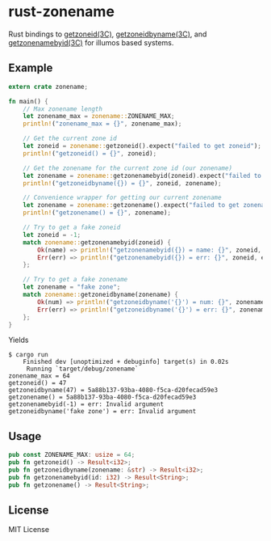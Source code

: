 rust-zonename
=============

Rust bindings to [getzoneid(3C)](https://illumos.org/man/3C/getzoneid),
[getzoneidbyname(3C)](https://illumos.org/man/3C/getzoneidbyname), and
[getzonenamebyid(3C)](https://illumos.org/man/3C/getzonenamebyid) for illumos based
systems.

Example
-------

``` rust
extern crate zonename;

fn main() {
    // Max zonename length
    let zonename_max = zonename::ZONENAME_MAX;
    println!("zonename_max = {}", zonename_max);

    // Get the current zone id
    let zoneid = zonename::getzoneid().expect("failed to get zoneid");
    println!("getzoneid() = {}", zoneid);

    // Get the zonename for the current zone id (our zonename)
    let zonename = zonename::getzonenamebyid(zoneid).expect("failed to get zonename");
    println!("getzoneidbyname({}) = {}", zoneid, zonename);

    // Convenience wrapper for getting our current zonename
    let zonename = zonename::getzonename().expect("failed to get zonename");
    println!("getzonename() = {}", zonename);

    // Try to get a fake zoneid
    let zoneid = -1;
    match zonename::getzonenamebyid(zoneid) {
        Ok(name) => println!("getzonenamebyid({}) = name: {}", zoneid, name),
        Err(err) => println!("getzonenamebyid({}) = err: {}", zoneid, err)
    };

    // Try to get a fake zonename
    let zonename = "fake zone";
    match zonename::getzoneidbyname(zonename) {
        Ok(num) => println!("getzoneidbyname('{}') = num: {}", zonename, num),
        Err(err) => println!("getzoneidbyname('{}') = err: {}", zonename, err)
    };
}
```

Yields

```
$ cargo run
    Finished dev [unoptimized + debuginfo] target(s) in 0.02s
     Running `target/debug/zonename`
zonename_max = 64
getzoneid() = 47
getzoneidbyname(47) = 5a88b137-93ba-4080-f5ca-d20fecad59e3
getzonename() = 5a88b137-93ba-4080-f5ca-d20fecad59e3
getzonenamebyid(-1) = err: Invalid argument
getzoneidbyname('fake zone') = err: Invalid argument
```

Usage
-----

``` rust
pub const ZONENAME_MAX: usize = 64;
pub fn getzoneid() -> Result<i32>;
pub fn getzoneidbyname(zonename: &str) -> Result<i32>;
pub fn getzonenamebyid(id: i32) -> Result<String>;
pub fn getzonename() -> Result<String>;
```

License
-------

MIT License
